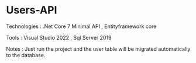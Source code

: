 # Users-API

Technologies :  .Net Core 7 Minimal API , Entityframework core

Tools : Visual Studio 2022 , Sql Server 2019

Notes : Just run the project and the user table will be migrated automatically to the database.
